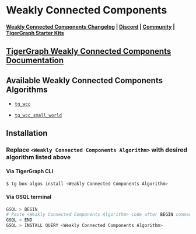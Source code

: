 
# Weakly Connected Components

#### [Weakly Connected Components Changelog](https://github.com/tigergraph/gsql-graph-algorithms/algorithms/Community/connected_components/weakly_connected_components/CHANGELOG.md) | [Discord](https://discord.gg/vFbmPyvJJN) | [Community](https://community.tigergraph.com) | [TigerGraph Starter Kits](https://github.com/zrougamed/TigerGraph-Starter-Kits-Parser)

## [TigerGraph Weakly Connected Components Documentation](https://docs.tigergraph.com/tigergraph-platform-overview/graph-algorithm-library#connected-components)

## Available Weakly Connected Components Algorithms 

* [`tg_wcc`](https://github.com/tigergraph/gsql-graph-algorithms/algorithms/Community/connected_components/weakly_connected_components/tg_wcc.gsql)

* [`tg_wcc_small_world`](https://github.com/tigergraph/gsql-graph-algorithms/algorithms/Community/connected_components/weakly_connected_components/tg_wcc_small_world.gsql)

## Installation 

### Replace `<Weakly Connected Components Algorithm>` with desired algorithm listed above 

#### Via TigerGraph CLI

```bash
$ tg box algos install <Weakly Connected Components Algorithm>
```

#### Via GSQL terminal

```bash
GSQL > BEGIN
# Paste <Weakly Connected Components Algorithm> code after BEGIN command
GSQL > END 
GSQL > INSTALL QUERY <Weakly Connected Components Algorithm>
```